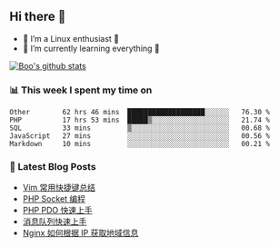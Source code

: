 ## Hi there 👋
* 🔭 I’m a Linux enthusiast 🐧️
* 🏃️ I’m currently learning everything 🏃️

[![Boo's github stats](https://github-readme-stats.vercel.app/api?username=0xAiKang)](https://github.com/anuraghazra/github-readme-stats)

<!-- [![Most Used Langs](https://github-readme-stats.vercel.app/api/top-langs/?username=0xAiKang)](https://github.com/anuraghazra/github-readme-stats) -->

### 📊 This week I spent my time on
<!--START_SECTION:waka-->
```text
Other        62 hrs 46 mins  ███████████████████░░░░░░   76.30 % 
PHP          17 hrs 53 mins  █████▒░░░░░░░░░░░░░░░░░░░   21.74 % 
SQL          33 mins         ▒░░░░░░░░░░░░░░░░░░░░░░░░   00.68 % 
JavaScript   27 mins         ░░░░░░░░░░░░░░░░░░░░░░░░░   00.56 % 
Markdown     10 mins         ░░░░░░░░░░░░░░░░░░░░░░░░░   00.21 % 
```
<!--END_SECTION:waka-->

### 📕 Latest Blog Posts
<!-- BLOG-POST-LIST:START -->
- [Vim 常用快捷键总结](https://www.0x2beace.com/summary-of-vim-commonly-used-shortcut-keys/)
- [PHP Socket 编程](https://www.0x2beace.com/php-socket-programming/)
- [PHP PDO 快速上手](https://www.0x2beace.com/php-pdo-quick-start/)
- [消息队列快速上手](https://www.0x2beace.com/quick-start-message-queue/)
- [Nginx 如何根据 IP 获取地域信息](https://www.0x2beace.com/how-does-nginx-obtain-geographic-information-based-on-ip/)
<!-- BLOG-POST-LIST:END -->

